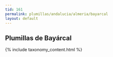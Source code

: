 ```yaml
---
tid: 161
permalink: plumillas/andalucia/almeria/bayarcal
layout: default
---
```

## Plumillas de Bayárcal
{% include taxonomy_content.html %}
